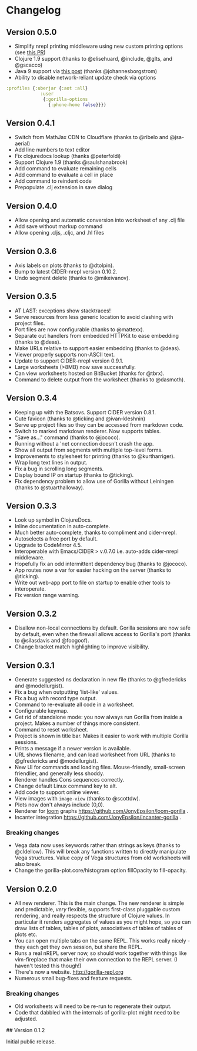 # Changelog

## Version 0.5.0
- Simplify nrepl printing middleware using new custom printing options (see [this PR](https://github.com/nrepl/nrepl/pull/59))
- Clojure 1.9 support (thanks to @elisehuard, @include, @glts, and @gscacco)
- Java 9 support via [this post](https://www.deps.co/blog/how-to-upgrade-clojure-projects-to-use-java-9/) (thanks @johannesborgstrom)
- Ability to disable network-reliant update check via options
```clojure
:profiles {:uberjar {:aot :all}
             :user
              {:gorilla-options
                {:phone-home false}}})
```

## Version 0.4.1
- Switch from MathJax CDN to Cloudflare (thanks to @ribelo and @jsa-aerial)
- Add line numbers to text editor
- Fix clojuredocs lookup (thanks @peterfoldi)
- Support Clojure 1.9 (thanks @saulshanabrook)
- Add command to evaluate remaining cells
- Add command to evaluate a cell in place
- Add command to reindent code
- Prepopulate .clj extension in save dialog

## Version 0.4.0

- Allow opening and automatic conversion into worksheet of any .clj file 
- Add save without markup command
- Allow opening .cljs, .cljc, and .hl files

## Version 0.3.6

- Axis labels on plots (thanks to @dtolpin).
- Bump to latest CIDER-nrepl version 0.10.2.
- Undo segment delete (thanks to @mikeivanov).

## Version 0.3.5

- AT LAST: exceptions show stacktraces!
- Serve resources from less generic location to avoid clashing with project files.
- Port files are now configurable (thanks to @mattexx).
- Separate out handlers from embedded HTTPKit to ease embedding (thanks to @deas).
- Make URLs relative to support easier embedding (thanks to @deas).
- Viewer properly supports non-ASCII text.
- Update to support CIDER-nrepl version 0.9.1.
- Large worksheets (>8MB) now save successfully.
- Can view worksheets hosted on BitBucket (thanks for @tbrx).
- Command to delete output from the worksheet (thanks to @dasmoth).

## Version 0.3.4

- Keeping up with the Batsovs. Support CIDER version 0.8.1.
- Cute favicon (thanks to @ticking and @ivan-kleshnin)
- Serve up project files so they can be accessed from markdown code.
- Switch to marked markdown renderer. Now supports tables.
- "Save as..." command (thanks to @jococo). 
- Running without a 'net connection doesn't crash the app.
- Show all output from segments with multiple top-level forms.
- Improvements to stylesheet for printing (thanks to @kurtharriger).
- Wrap long text lines in output.
- Fix a bug in scrolling long segments.
- Display bound IP on startup (thanks to @ticking).
- Fix dependency problem to allow use of Gorilla without Leiningen (thanks to @stuarthalloway).

## Version 0.3.3

- Look up symbol in ClojureDocs.
- Inline documentation in auto-complete.
- Much better auto-complete, thanks to compliment and cider-nrepl.
- Autoselects a free port by default.
- Upgrade to CodeMirror 4.5.
- Interoperable with Emacs/CIDER > v.0.7.0 i.e. auto-adds cider-nrepl middleware.
- Hopefully fix an odd intermittent dependency bug (thanks to @jococo).
- App routes now a var for easier hacking on the server (thanks to @ticking).
- Write out web-app port to file on startup to enable other tools to interoperate.
- Fix version range warning.

## Version 0.3.2

- Disallow non-local connections by default. Gorilla sessions are now safe by default, even when the firewall allows
  access to Gorilla's port (thanks to @silasdavis and @foogoof).
- Change bracket match highlighting to improve visibility.

## Version 0.3.1

- Generate suggested ns declaration in new file (thanks to @gfredericks and @modellurgist).
- Fix a bug when outputting 'list-like' values.
- Fix a bug with record type output.
- Command to re-evaluate all code in a worksheet.
- Configurable keymap.
- Get rid of standalone mode: you now always run Gorilla from inside a project. Makes a number of things more
  consistent.
- Command to reset worksheet.
- Project is shown in title bar. Makes it easier to work with multiple Gorilla sessions.
- Prints a message if a newer version is available.
- URL shows filename, and can load worksheet from URL (thanks to @gfredericks and @modellurgist).
- New UI for commands and loading files. Mouse-friendly, small-screen friendlier, and generally less shoddy.
- Renderer handles Cons sequences correctly.
- Change default Linux command key to alt.
- Add code to support online viewer.
- View images with `image-view` (thanks to @scottdw).
- Plots now don't always include (0,0).
- Renderer for [loom](https://github.com/aysylu/loom) graphs https://github.com/JonyEpsilon/loom-gorilla .
- Incanter integration https://github.com/JonyEpsilon/incanter-gorilla .

### Breaking changes

- Vega data now uses keywords rather than strings as keys (thanks to @cldellow). This will break any functions written
  to directly manipulate Vega structures. Value copy of Vega structures from old worksheets will also break.
- Change the gorilla-plot.core/histogram option fillOpacity to fill-opacity.

## Version 0.2.0

- All new renderer. This is the main change. The new renderer is simple and predictable, _very_ flexible, supports
  first-class pluggable custom rendering, and really respects the structure of Clojure values. In particular it renders
  aggregates of values as you might hope, so you can draw lists of tables, tables of plots, associatives of tables of
  tables of plots etc.
- You can open multiple tabs on the same REPL. This works really nicely - they each get they own session, but share the
  REPL.
- Runs a real nREPL server now, so should work together with things like vim-fireplace that make their own connection
  to the REPL server. (I haven't tested this though!)
- There's now a website. http://gorilla-repl.org
- Numerous small bug-fixes and feature requests.

### Breaking changes

- Old worksheets will need to be re-run to regenerate their output.
- Code that dabbled with the internals of gorilla-plot might need to be adjusted.


## Version 0.1.2

Initial public release.
